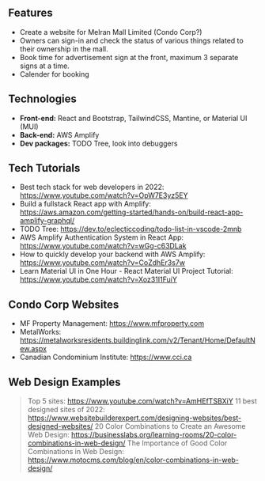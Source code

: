 ## Features

- Create a website for Melran Mall Limited (Condo Corp?) 
- Owners can sign-in and check the status of various things related to their ownership in the mall.
- Book time for advertisement sign at the front, maximum 3 separate signs at a time.   
- Calender for booking

## Technologies

- **Front-end:** React and Bootstrap, TailwindCSS, Mantine, or Material UI (MUI)
- **Back-end:** AWS Amplify 
- **Dev packages:**  TODO Tree, look into debuggers

## Tech Tutorials

- Best tech stack for web developers in 2022: https://www.youtube.com/watch?v=OpW7E3yz5EY
- Build a fullstack React app with Amplify: https://aws.amazon.com/getting-started/hands-on/build-react-app-amplify-graphql/
- TODO Tree: https://dev.to/eclecticcoding/todo-list-in-vscode-2mnb
- AWS Amplify Authentication System in React App: https://www.youtube.com/watch?v=wGg-c63DLak 
- How to quickly develop your backend with AWS Amplify: https://www.youtube.com/watch?v=CoZdhEr3s7w
- Learn Material UI in One Hour - React Material UI Project Tutorial: https://www.youtube.com/watch?v=Xoz31I1FuiY

## Condo Corp Websites

- MF Property Management: https://www.mfproperty.com
- MetalWorks: https://metalworksresidents.buildinglink.com/v2/Tenant/Home/DefaultNew.aspx
- Canadian Condominium Institute: https://www.cci.ca

## Web Design Examples

> Top 5 sites: https://www.youtube.com/watch?v=AmHEfTSBXiY
> 11 best designed sites of 2022: https://www.websitebuilderexpert.com/designing-websites/best-designed-websites/
> 20 Color Combinations to Create an Awesome Web Design: https://businesslabs.org/learning-rooms/20-color-combinations-in-web-design/ 
> The Importance of Good Color Combinations in Web Design: https://www.motocms.com/blog/en/color-combinations-in-web-design/ 
